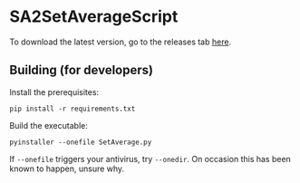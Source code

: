 # SA2SetAverageScript

To download the latest version, go to the releases tab [here](https://github.com/ILikeEggsToo/SA2SetAverageScript/releases). 

## Building (for developers)

Install the prerequisites:

``pip install -r requirements.txt``

Build the executable:

``pyinstaller --onefile SetAverage.py``

If ``--onefile`` triggers your antivirus, try ``--onedir``. On occasion this has been known to happen, unsure why.
